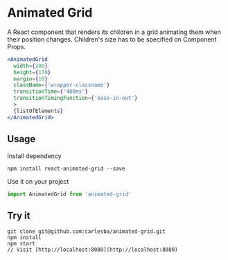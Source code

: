 # Animated Grid

A React component that renders its children in a grid animating them when their position changes.
Children's size has to be specified on Component Props.

```jsx
<AnimatedGrid
  width={200}
  height={170}
  margin={10}
  className={'wrapper-classname'}
  transitionTime={'400ms'}
  transitionTimingFunction={'ease-in-out'}
  >
  {listOfElements}
</AnimatedGrid>
```


## Usage

Install dependency
```
npm install react-animated-grid --save
```

Use it on your project
```js
import AnimatedGrid from 'animated-grid'
```

## Try it

```
git clone git@github.com:carlesba/animated-grid.git
npm install
npm start
// Visit [http://localhost:8080](http://localhost:8080)
```



